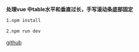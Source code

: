 
**处理vue 中table水平和垂直过长，手写滚动条底部固定**

``` bash
1.npm install

2.npm run dev

```

[github](https://github.com/babybrotherzb/Element-table-scroll)
